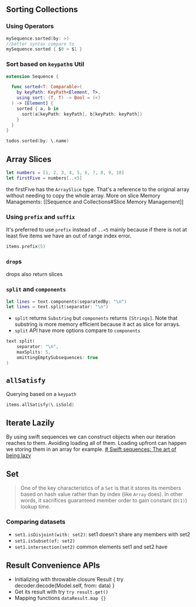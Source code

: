 ## Sorting Collections
### Using Operators
```Swift
mySequence.sorted(by: >)
//better syntax compare to
mySequence.sorted { $0 > $1 }
```
### Sort based on `keypath`s Util
```Swift
extension Sequence {

  func sorted<T: Comparable>(
    by keyPath: KeyPath<Element, T>,
    using sort: (T, T) -> Bool = (<)
  ) -> [Element] {
    sorted { a, b in
      sort(a[keyPath: keyPath], b[keyPath: keyPath])
    }
  }
}

todos.sorted(by: \.name)
```
## Array Slices
```Swift
let numbers = [1, 2, 3, 4, 5, 6, 7, 8, 9, 10]
let firstFive = numbers[..<5]
```
the firstFive has the `ArraySlice` type. That's a reference to the original array without needing to copy the whole array. 
More on slice Memory Managements: [[Sequence and Collections#Slice Memory Management]]
### Using `prefix` and `suffix`
It's preferred to use `prefix` instead of `..<5` mainly because if there is not at least five items we have an out of range index error.
```Swift
items.prefix(5)
```
### `drop`s
drops also return slices
### `split` and `components`
```Swift
let lines = text.components(separatedBy: "\n")
let lines = text.split(separator: "\n")
```
* `split` returns `Substring` but `components` returns `[Strings]`. Note that substring is more memory efficient because it act as slice for arrays.
* `split` API have more options compare to `components`
```Swift
text.split(
    separator: "\n",
    maxSplits: 5,
    omittingEmptySubsequences: true
)
```

## `allSatisfy`
Querying based on a `keypath`
```Swift
items.allSatisfy(\.isSold)
```
## Iterate Lazily
By using swift sequences we can construct objects when our iteration reaches to them. Avoiding loading all of them. Loading upfront can happen we storing them in an array for example.
[# Swift sequences: The art of being lazy](https://www.swiftbysundell.com/articles/swift-sequences-the-art-of-being-lazy/)

## Set
>One of the key characteristics of a `Set` is that it stores its members based on hash value rather than by index (like `Array` does). In other words, it sacrifices guaranteed member order to gain constant (`O(1)`) lookup time.
### Comparing datasets
* `set1.isDisjoint(with: set2)`: set1 doesn't share any members with set2
* `set1.isSubset(of: set2)`
* `set1.intersection(set2)` common elements set1 and set2 have

## Result Convenience APIs
* Initializing with throwable closure`Result { try decoder.decode(Model.self, from: data) }
* Get its result with try `try result.get()`
* Mapping functions `dataResult.map {}`
